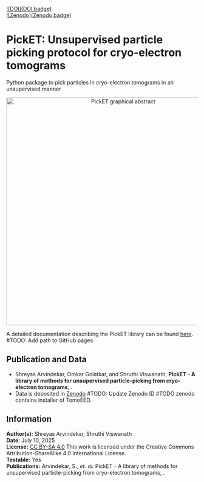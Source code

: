 [![DOI](DOI badge)](https://zenodo.org/badge/latestdoi/{ID})  
[![Zenodo](Zenodo badge)](https://zenodo.org/badge/latestdoi/10.5281/zenodo.16909581) 

# **PickET:** Unsupervised particle picking protocol for cryo-electron tomograms
Python package to pick particles in cryo-electron tomograms in an unsupervised manner

<div align="center">
    <img src="images/F0 Graphical abstract.png" alt="PickET graphical abstract" width="600" align="center">
</div>

A detailed documentation describing the PickET library can be found [here](add_path_to_documentation). #TODO: Add path to GitHub pages

## Publication and Data
* Shreyas Arvindekar, Omkar Golatkar, and Shruthi Viswanath, **PickET - A library of methods for unsupervised particle-picking from cryo-electron tomograms**, . 
* Data is deposited in [Zenodo](https://www.doi.org/) 
#TODO: Update Zenodo ID
#TODO zenodo contains installer of TomoEED.

## Information
__Author(s):__ Shreyas Arvindekar, Shruthi Viswanath  
__Date__: July 10, 2025  
__License:__ [CC BY-SA 4.0](https://creativecommons.org/licenses/by-sa/4.0/)
This work is licensed under the Creative Commons Attribution-ShareAlike 4.0
International License.  
__Testable:__ Yes  
__Publications:__  Arvindekar, S., _et. al._ PickET - A library of methods for unsupervised particle-picking from cryo-electron tomograms, . 
